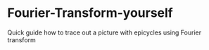 # Fourier-Transform-yourself
Quick guide how to trace out a picture with epicycles using Fourier transform
